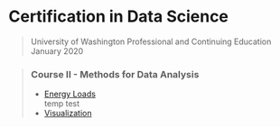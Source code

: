 # Certification in Data Science 
> University of Washington Professional and Continuing Education  
> January 2020  

> ### Course II - Methods for Data Analysis
> * [Energy Loads](https://github.com/n8sean/portfolio/blob/master/Course-02_L01_EnergyLoads.ipynb/)  
> temp test
> * [Visualization](https://github.com/n8sean/portfolio/blob/master/Course-02_L02_Vizualization.ipynb/)  
>
